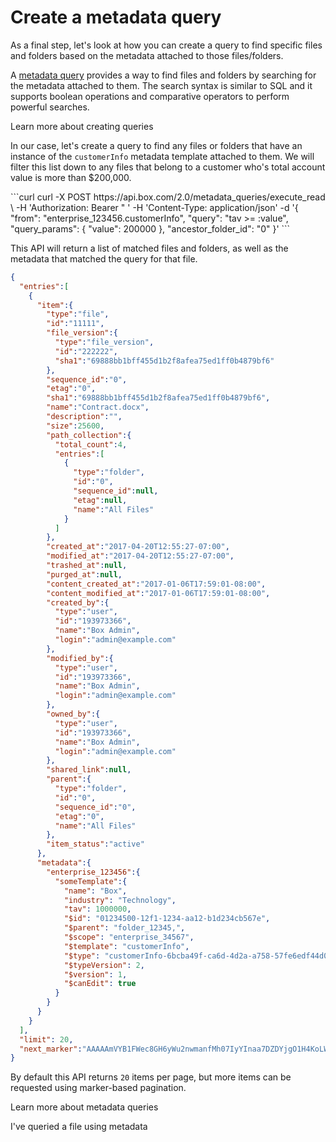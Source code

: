 ---
---

# Create a metadata query

As a final step, let's look at how you can create a query to find specific files
and folders based on the metadata attached to those files/folders.

A [metadata query][query] provides a way to find files and
folders by searching for the metadata attached to them. The search syntax
is similar to SQL and it supports boolean operations and comparative operators
to perform powerful searches.

<CTA to='g://metadata/queries'>
  Learn more about creating queries
</CTA>

In our case, let's create a query to find any files or folders that have an
instance of the `customerInfo` metadata template attached to them. We will
filter this list down to any files that belong to a customer who's total account
value is more than $200,000.

<Tabs>
  <Tab title='cURL'>
    ```curl
    curl -X POST https://api.box.com/2.0/metadata_queries/execute_read \
         -H 'Authorization: Bearer <ACCESS_TOKEN>" '
         -H 'Content-Type: application/json'
         -d '{
           "from": "enterprise_123456.customerInfo",
           "query": "tav >= :value",
           "query_params": {
             "value": 200000
           },
           "ancestor_folder_id": "0"
         }'
    ```
  </Tab>
</Tabs>

This API will return a list of matched files and folders, as well as the
metadata that matched the query for that file.

```json
{
  "entries":[
    {
      "item":{
        "type":"file",
        "id":"11111",
        "file_version":{
          "type":"file_version",
          "id":"222222",
          "sha1":"69888bb1bff455d1b2f8afea75ed1ff0b4879bf6"
        },
        "sequence_id":"0",
        "etag":"0",
        "sha1":"69888bb1bff455d1b2f8afea75ed1ff0b4879bf6",
        "name":"Contract.docx",
        "description":"",
        "size":25600,
        "path_collection":{
          "total_count":4,
          "entries":[
            {
              "type":"folder",
              "id":"0",
              "sequence_id":null,
              "etag":null,
              "name":"All Files"
            }
          ]
        },
        "created_at":"2017-04-20T12:55:27-07:00",
        "modified_at":"2017-04-20T12:55:27-07:00",
        "trashed_at":null,
        "purged_at":null,
        "content_created_at":"2017-01-06T17:59:01-08:00",
        "content_modified_at":"2017-01-06T17:59:01-08:00",
        "created_by":{
          "type":"user",
          "id":"193973366",
          "name":"Box Admin",
          "login":"admin@example.com"
        },
        "modified_by":{
          "type":"user",
          "id":"193973366",
          "name":"Box Admin",
          "login":"admin@example.com"
        },
        "owned_by":{
          "type":"user",
          "id":"193973366",
          "name":"Box Admin",
          "login":"admin@example.com"
        },
        "shared_link":null,
        "parent":{
          "type":"folder",
          "id":"0",
          "sequence_id":"0",
          "etag":"0",
          "name":"All Files"
        },
        "item_status":"active"
      },
      "metadata":{
        "enterprise_123456":{
          "someTemplate":{
            "name": "Box",
            "industry": "Technology",
            "tav": 1000000,
            "$id": "01234500-12f1-1234-aa12-b1d234cb567e",
            "$parent": "folder_12345,",
            "$scope": "enterprise_34567",
            "$template": "customerInfo",
            "$type": "customerInfo-6bcba49f-ca6d-4d2a-a758-57fe6edf44d0",
            "$typeVersion": 2,
            "$version": 1,
            "$canEdit": true
          }
        }
      }
    }
  ],
  "limit": 20,
  "next_marker":"AAAAAmVYB1FWec8GH6yWu2nwmanfMh07IyYInaa7DZDYjgO1H4KoLW29vPlLY173OKsci6h6xGh61gG73gnaxoS+o0BbI1/h6le6cikjlupVhASwJ2Cj0tOD9wlnrUMHHw3/ISf+uuACzrOMhN6d5fYrbidPzS6MdhJOejuYlvsg4tcBYzjauP3+VU51p77HFAIuObnJT0ff"
}
```

By default this API returns `20` items per page, but more items can be requested
using marker-based pagination.

<CTA to='g://metadata/queries'>
  Learn more about metadata queries
</CTA>

<Next>I've queried a file using metadata</Next>

[query]: g://metadata/queries
